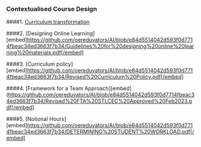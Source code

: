 ### Contextualised Course Design

####1. [Curriculum transformation]([embed]https://github.com/oereduvators/AI/blob/e84d5514042d593f0d7714fbeac34ed3663f7b34/Standards%20Based%20framework%20for%20integrating%20curriculum%20transformation%20in%20modules%20and%20programmes.pdf[/embed])

####2. [Designing Online Learning][embed]https://github.com/oereduvators/AI/blob/e84d5514042d593f0d7714fbeac34ed3663f7b34/Guidelines%20for%20designing%20online%20learning%20materials.pdf[/embed]

####3. [Curriculum policy][embed]https://github.com/oereduvators/AI/blob/e84d5514042d593f0d7714fbeac34ed3663f7b34/Revised%20Curriculum%20Policy.pdf[/embed]

####4. [Framework for a Team Approach][embed](https://github.com/oereduvators/AI/blob/e84d5514042d593f0d7714fbeac34ed3663f7b34/Revised%20FTA%20STLCEC%20Approved%20Feb2023.pdf[/embed]

####5. [Notional Hours][embed]https://github.com/oereduvators/AI/blob/e84d5514042d593f0d7714fbeac34ed3663f7b34/DETERMINING%20STUDENT%20WORKLOAD.pdf[/embed]
